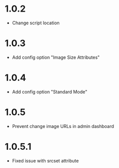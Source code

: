 # 1.0.2
- Change script location
# 1.0.3
- Add config option "Image Size Attributes"
# 1.0.4
- Add config option "Standard Mode"
# 1.0.5
- Prevent change image URLs in admin dashboard
# 1.0.5.1
- Fixed issue with srcset attribute